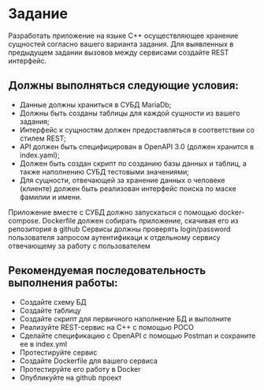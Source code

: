 # Задание
Разработать приложение на языке C++ осуществляющее хранение сущностей согласно вашего варианта задания. Для выявленных в предыдущем задании вызовов между сервисами создайте REST интерфейс.

## Должны выполняться следующие условия:

- Данные должны храниться в СУБД MariaDb;
- Должны быть созданы таблицы для каждой сущности из вашего задания;
- Интерфейс к сущностям должен предоставляться в соответствии со стилем REST;
- API должен быть специфицирован в OpenAPI 3.0 (должен хранится в index.yaml);
- Должен быть создан скрипт по созданию базы данных и таблиц, а также наполнению СУБД тестовыми значениями;
- Для сущности, отвечающей за хранение данных о человеке (клиенте) должен быть реализован интерфейс поиска по маске фамилии и имени.

Приложение вместе с СУБД должно запускаться с помощью docker-compose.  Dockerfile должен собирать приложение, скачивая его из репозитория в github
Сервисы должны проверять login/password пользователя запросом аутентификаци к отдельному сервису отвечающему за работу с пользователем
 

## Рекомендуемая последовательность выполнения работы:

- Создайте схему БД
- Создайте таблицу
- Создайте скрипт для первичного наполнение БД и выполните
- Реализуйте REST-сервис на C++ с помощью POCO
- Сделайте спецификацию с OpenAPI с помощью Postman и сохраните ее в
index.yml
- Протестируйте сервис
- Создайте Dockerfile для вашего сервиса
- Протестируйте его работу в Docker
- Опубликуйте на github проект

